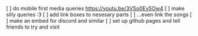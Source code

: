 [ ] do mobile first media queries https://youtu.be/3VSo0Ey5Ow4
[ ] make silly queries :3
[ ] add link boxes to nesesary parts
[ ] ...even link the songs
[ ] make an embed for discord and similar
[ ] set up github pages and tell friends to try and visit
